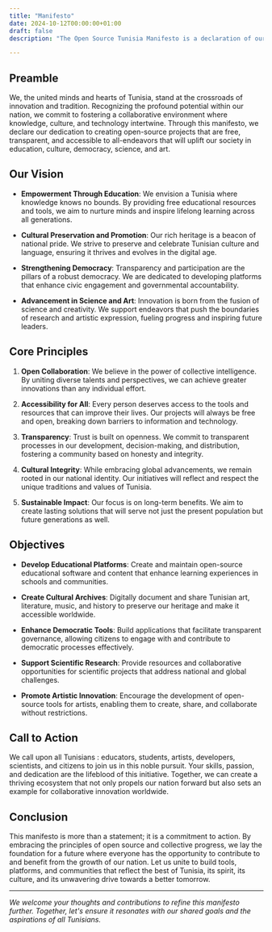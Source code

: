 ```yaml
---
title: "Manifesto"
date: 2024-10-12T00:00:00+01:00
draft: false
description: "The Open Source Tunisia Manifesto is a declaration of our commitment to creating open-source projects that are free, transparent, and accessible to all."

---
```


## Preamble

We, the united minds and hearts of Tunisia, stand at the crossroads of innovation and tradition. Recognizing the profound potential within our nation, we commit to fostering a collaborative environment where knowledge, culture, and technology intertwine. Through this manifesto, we declare our dedication to creating open-source projects that are free, transparent, and accessible to all-endeavors that will uplift our society in education, culture, democracy, science, and art.

## Our Vision

- **Empowerment Through Education**: We envision a Tunisia where knowledge knows no bounds. By providing free educational resources and tools, we aim to nurture minds and inspire lifelong learning across all generations.

- **Cultural Preservation and Promotion**: Our rich heritage is a beacon of national pride. We strive to preserve and celebrate Tunisian culture and language, ensuring it thrives and evolves in the digital age.

- **Strengthening Democracy**: Transparency and participation are the pillars of a robust democracy. We are dedicated to developing platforms that enhance civic engagement and governmental accountability.

- **Advancement in Science and Art**: Innovation is born from the fusion of science and creativity. We support endeavors that push the boundaries of research and artistic expression, fueling progress and inspiring future leaders.

## Core Principles

1. **Open Collaboration**: We believe in the power of collective intelligence. By uniting diverse talents and perspectives, we can achieve greater innovations than any individual effort.

2. **Accessibility for All**: Every person deserves access to the tools and resources that can improve their lives. Our projects will always be free and open, breaking down barriers to information and technology.

3. **Transparency**: Trust is built on openness. We commit to transparent processes in our development, decision-making, and distribution, fostering a community based on honesty and integrity.

4. **Cultural Integrity**: While embracing global advancements, we remain rooted in our national identity. Our initiatives will reflect and respect the unique traditions and values of Tunisia.

5. **Sustainable Impact**: Our focus is on long-term benefits. We aim to create lasting solutions that will serve not just the present population but future generations as well.

## Objectives

- **Develop Educational Platforms**: Create and maintain open-source educational software and content that enhance learning experiences in schools and communities.

- **Create Cultural Archives**: Digitally document and share Tunisian art, literature, music, and history to preserve our heritage and make it accessible worldwide.

- **Enhance Democratic Tools**: Build applications that facilitate transparent governance, allowing citizens to engage with and contribute to democratic processes effectively.

- **Support Scientific Research**: Provide resources and collaborative opportunities for scientific projects that address national and global challenges.

- **Promote Artistic Innovation**: Encourage the development of open-source tools for artists, enabling them to create, share, and collaborate without restrictions.

## Call to Action

We call upon all Tunisians : educators, students, artists, developers, scientists, and citizens to join us in this noble pursuit. Your skills, passion, and dedication are the lifeblood of this initiative. Together, we can create a thriving ecosystem that not only propels our nation forward but also sets an example for collaborative innovation worldwide.

## Conclusion

This manifesto is more than a statement; it is a commitment to action. By embracing the principles of open source and collective progress, we lay the foundation for a future where everyone has the opportunity to contribute to and benefit from the growth of our nation. Let us unite to build tools, platforms, and communities that reflect the best of Tunisia, its spirit, its culture, and its unwavering drive towards a better tomorrow.

---

*We welcome your thoughts and contributions to refine this manifesto further. Together, let's ensure it resonates with our shared goals and the aspirations of all Tunisians.*